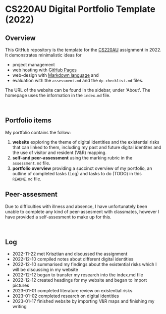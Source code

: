 # CS220AU Digital Portfolio Template (2022)
## Overview
This GitHub repository is the template for the [CS220AU](https://github.com/khofstadter/CS220AU) assignment in 2022. It demonstrates minimalistic ideas for 

- project management
- web hosting with [GitHub Pages](https://pages.github.com/) 
- web-design with [Markdown language](https://guides.github.com/features/mastering-markdown/) and
- evaluation with the `assessment.md` and the `dp-checklist.md` files. 

The URL of the website can be found in the sidebar, under 'About'. The homepage uses the information in the `index.md` file.

<br>

## Portfolio items
My portfolio contains the follow:

1. **website** exploring the theme of digital identities and the existential risks that can linked to them, including my past and future digital identites and the use of visitor and resident (V&R) mapping.
2. **self-and peer-assessment** using the marking rubric in the `assessment.md` file.
3. **portfolio overview** providing a succinct overview of my portfolio, an outline of completed tasks (Log) and tasks to do (TODO) in this `README.md` file. 

## Peer-assesment 
Due to difficulties with illness and absence, I have unfortunately been unable to complete any kind of peer-assesment with classmates, however I have provided a self-assesment to make up for this.


<br>

## Log

- 2022-11-22 met Krisztian and discussed the assignment 
- 2022-12-10 compiled notes about different digital identities 
- 2022-12-10 summarised my findings about the existential risks which I will be discussing in my website 
- 2022-12-12 began to transfer my research into the index.md file 
- 2022-12-12 created headings for my website and began to import pictures 
- 2023-01-01 completed literature review on existential risks 
- 2023-01-02 completed research on digital identities 
- 2023-01-17 finished website by importing V&R maps and finishing my writing

<br>




